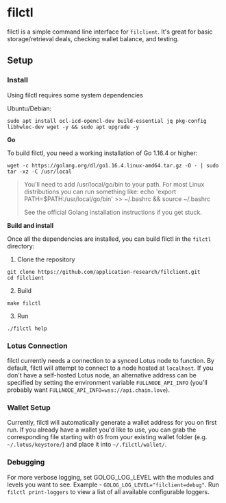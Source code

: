 # filctl

filctl is a simple command line interface for `filclient`. It's great for basic storage/retrieval deals, checking wallet balance, and testing.

## Setup

### Install
Using filctl requires some system dependencies

Ubuntu/Debian:
```
sudo apt install ocl-icd-opencl-dev build-essential jq pkg-config libhwloc-dev wget -y && sudo apt upgrade -y
```

**Go**

To build filctl, you need a working installation of Go 1.16.4 or higher:

```
wget -c https://golang.org/dl/go1.16.4.linux-amd64.tar.gz -O - | sudo tar -xz -C /usr/local
```

>You’ll need to add /usr/local/go/bin to your path. For most Linux distributions you can run something like:
>echo 'export PATH=$PATH:/usr/local/go/bin' >> ~/.bashrc && source ~/.bashrc
>
>See the official Golang installation instructions if you get stuck.

**Build and install**

Once all the dependencies are installed, you can build filctl in the `filctl` directory:

1. Clone the repository
```
git clone https://github.com/application-research/filclient.git
cd filclient
```

2. Build
```
make filctl
```

3. Run
```
./filctl help
```

### Lotus Connection
filctl currently needs a connection to a synced Lotus node to function. By default, filctl will attempt to connect to a node hosted at `localhost`. If you don't have a self-hosted Lotus node, an alternative address can be specified by setting the environment variable `FULLNODE_API_INFO` (you'll probably want `FULLNODE_API_INFO=wss://api.chain.love`).

### Wallet Setup
Currently, filctl will automatically generate a wallet address for you on first run. If you already have a wallet you'd like to use, you can grab the corresponding file starting with `O5` from your existing wallet folder (e.g. `~/.lotus/keystore/`) and place it into `~/.filctl/wallet/`.

### Debugging

For more verbose logging, set GOLOG_LOG_LEVEL with the modules and levels you want to see. Example - `GOLOG_LOG_LEVEL="filclient=debug"`. Run `filctl print-loggers` to view a list of all available configurable loggers.
